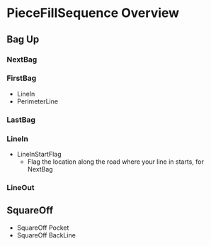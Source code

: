 # PieceFillSequence Overview

## Bag Up

### NextBag

### FirstBag

- LineIn
- PerimeterLine



### LastBag

### LineIn

- LineInStartFlag
    - Flag the location along the road where your line in starts, for NextBag

### LineOut


## SquareOff 

- SquareOff Pocket
- SquareOff BackLine
